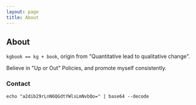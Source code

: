 ```yaml
---
layout: page
title: About 
---
```


## About  ##

`kgbook == kg + book`, origin from "Quantitative lead to qualitative change".

Believe in "Up or Out" Policies, and promote myself consistently.

### Contact ###
```shell
echo "a2dib29rLnN6QGdtYWlsLmNvbQo=" | base64 --decode
```
